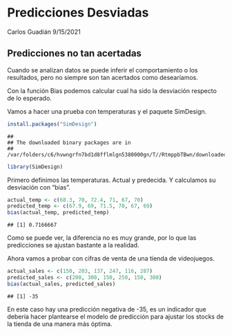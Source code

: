 Predicciones Desviadas
================
Carlos Guadián
9/15/2021

## Predicciones no tan acertadas

Cuando se analizan datos se puede inferir el comportamiento o los
resultados, pero no siempre son tan acertados como desearíamos.

Con la función Bias podemos calcular cual ha sido la desviación respecto
de lo esperado.

Vamos a hacer una prueba con temperaturas y el paquete SimDesign.

``` r
install.packages("SimDesign")
```

    ## 
    ## The downloaded binary packages are in
    ##  /var/folders/c6/hvwngrfn7bd1d8fflmlgn5380000gn/T//RtmppbTBwn/downloaded_packages

``` r
library(SimDesign)
```

Primero definimos las temperaturas. Actual y predecida. Y calculamos su
desviación con “bias”.

``` r
actual_temp <- c(68.3, 70, 72.4, 71, 67, 70)
predicted_temp <- c(67.9, 69, 71.5, 70, 67, 69)
bias(actual_temp, predicted_temp)
```

    ## [1] 0.7166667

Como se puede ver, la diferencia no es muy grande, por lo que las
predicciones se ajustan bastante a la realidad.

Ahora vamos a probar con cifras de venta de una tienda de videojuegos.

``` r
actual_sales <- c(150, 203, 137, 247, 116, 287)
predicted_sales <- c(200, 300, 150, 250, 150, 300)
bias(actual_sales, predicted_sales)
```

    ## [1] -35

En este caso hay una predicción negativa de -35, es un indicador que
debería hacer plantearse el modelo de predicción para ajustar los stocks
de la tienda de una manera más óptima.
